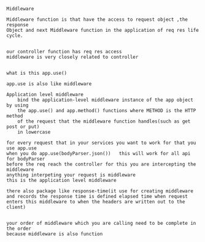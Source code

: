`Middleware`

    Middleware function is that have the access to request object ,the response
    Object and next Middleware function in the application of req res life cycle.


    our controller function has req res access
    middleware is very closely related to controller


    what is this app.use()

    app.use is also like middleware

    Application level middleware
        bind the application-level middleware instance of the app object by using
        the app.use() and app.method() functions where METHOD is the HTTP method
        of the request that the middleware function handles(such as get post or put)
        in lowercase

    for every request that in your services you want to work for that you use app.use
    when you do app.use(bodyParser.json())   this will work for all api for bodyParser
    before the req reach the controller for this you are intercepting the middleware
    anything interpeting your request is middleware
    this is the application level middleware

    there also package like response-time(it use for creating middleware and records the response time is defined elapsed time when request enters this middleware to when the headers are written out to the client)


    your order of middleware which you are calling need to be complete in the order
    because middleware is also function
    
